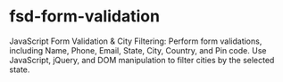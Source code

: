 # fsd-form-validation
JavaScript Form Validation &amp; City Filtering: Perform form validations, including Name, Phone, Email, State, City, Country, and Pin code. Use JavaScript, jQuery, and DOM manipulation to filter cities by the selected state.
